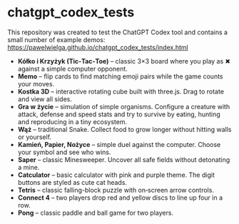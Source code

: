 # chatgpt_codex_tests

This repository was created to test the ChatGPT Codex tool and contains a small number of example demos:
https://pawelwielga.github.io/chatgpt_codex_tests/index.html

* **Kółko i Krzyżyk (Tic‑Tac‑Toe)** – classic 3×3 board where you play as ✖ against a simple computer opponent.
* **Memo** – flip cards to find matching emoji pairs while the game counts your moves.
* **Kostka 3D** – interactive rotating cube built with three.js. Drag to rotate and view all sides.
* **Gra w życie** – simulation of simple organisms. Configure a creature with attack, defense and speed stats and try to survive by eating, hunting and reproducing in a tiny ecosystem.
* **Wąż** – traditional Snake. Collect food to grow longer without hitting walls or yourself.
* **Kamień, Papier, Nożyce** – simple duel against the computer. Choose your symbol and see who wins.
* **Saper** – classic Minesweeper. Uncover all safe fields without detonating a mine.
* **Catculator** – basic calculator with pink and purple theme. The digit buttons are styled as cute cat heads.
* **Tetris** – classic falling-block puzzle with on‑screen arrow controls.
* **Connect 4** – two players drop red and yellow discs to line up four in a row.
* **Pong** – classic paddle and ball game for two players.
